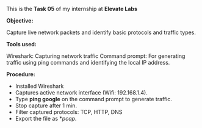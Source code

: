 This is the **Task 05** of my internship at **Elevate Labs**

**Objective:**

Capture live network packets and identify basic protocols and traffic types.

**Tools used:**

Wireshark: Capturing network traffic
Command prompt:  For generating traffic using ping commands and identifying the local IP address.

**Procedure:**

* Installed Wireshark
* Captures active network interface (Wifi: 192.168.1.4).
* Type **ping google** on the command prompt to generate traffic.
* Stop capture after 1 min.
* Filter captured protocols: TCP, HTTP, DNS
* Export the file as **pcap*.

